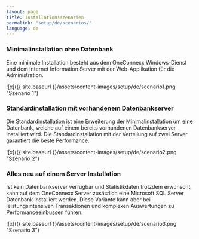 ```yaml
---
layout: page
title: Installationsszenarien
permalink: "setup/de/scenarios/"
language: de
---
```


### Minimalinstallation ohne Datenbank
Eine minimale Installation besteht aus dem OneConnexx Windows-Dienst und dem Internet Information Server mit der Web-Applikation für die Administration.

![x]({{ site.baseurl }}/assets/content-images/setup/de/scenario1.png "Szenario 1")


### Standardinstallation mit vorhandenem Datenbankserver
Die Standardinstallation ist eine Erweiterung der Minimalinstallation um eine Datenbank, welche auf einem bereits vorhandenen Datenbankserver installiert wird. 
Die Standardinstallation mit der Verteilung auf zwei Server garantiert die beste Performance.

![x]({{ site.baseurl }}/assets/content-images/setup/de/scenario2.png "Szenario 2")

### Alles neu auf einem Server Installation
Ist kein Datenbankserver verfügbar und Statistikdaten trotzdem erwünscht, kann auf dem OneConnexx Server zusätzlich eine
Microsoft SQL Server Datenbank installiert werden. Diese Variante kann aber bei leistungsintensiven Transaktionen und
komplexen Auswertungen zu Performanceeinbussen führen.

![x]({{ site.baseurl }}/assets/content-images/setup/de/scenario3.png "Szenario 3")
